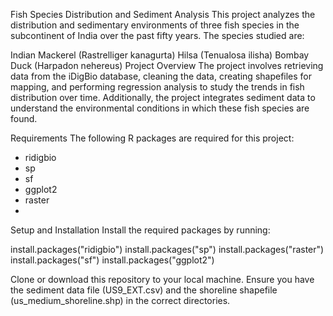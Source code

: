 Fish Species Distribution and Sediment Analysis
This project analyzes the distribution and sedimentary environments of three fish species in the subcontinent of India over the past fifty years. The species studied are:

Indian Mackerel (Rastrelliger kanagurta)
Hilsa (Tenualosa ilisha)
Bombay Duck (Harpadon nehereus)
Project Overview
The project involves retrieving data from the iDigBio database, cleaning the data, creating shapefiles for mapping, and performing regression analysis to study the trends in fish distribution over time. Additionally, the project integrates sediment data to understand the environmental conditions in which these fish species are found.

Requirements
The following R packages are required for this project:

- ridigbio
- sp
- sf
- ggplot2
- raster
- 
Setup and Installation
Install the required packages by running:

install.packages("ridigbio")
install.packages("sp")
install.packages("raster")
install.packages("sf")
install.packages("ggplot2")

Clone or download this repository to your local machine.
Ensure you have the sediment data file (US9_EXT.csv) and the shoreline shapefile (us_medium_shoreline.shp) in the correct directories.
